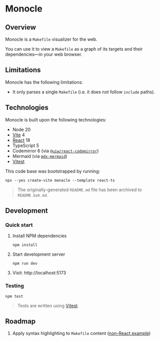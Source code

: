 # Monocle

## Overview

Monocle is a `Makefile` visualizer for the web.

You can use it to view a `Makefile` as a graph of its targets and their dependencies—in your web browser.

## Limitations

Monocle has the following limitations:
- It only parses a single `Makefile` (i.e. it does not follow `include` paths).

## Technologies

Monocle is built upon the following technologies:
- Node 20
- [Vite](https://vitejs.dev/) 4
- [React](https://react.dev/) 18
- TypeScript 5
- Codemirror 6 (via [`@uiw/react-codemirror`](https://uiwjs.github.io/react-codemirror/))
- Mermaid (via [`mdx-mermaid`](https://sjwall.github.io/mdx-mermaid/))
- [Vitest](https://vitest.dev/)

This code base was bootstrapped by running:
```shell
npx --yes create-vite monacle --template react-ts
```
> The originally-generated `README.md` file has been archived to `README.bak.md`.

## Development

### Quick start

1. Install NPM dependencies
   ```shell
   npm install
   ```
2. Start development server
   ```shell
   npm run dev
   ```
3. Visit: http://localhost:5173

### Testing

```shell
npm test
```
> Tests are written using [Vitest](https://vitest.dev/).

## Roadmap

1. Apply syntax highlighting to `Makefile` content ([non-React example](https://github.com/V-Lor/codemirror-mode-makefile/blob/master/example/index.html))